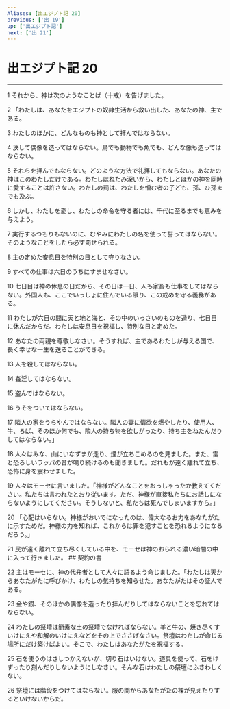 ```yaml
---
Aliases: [出エジプト記 20]
previous: ['出 19']
up: ['出エジプト記']
next: ['出 21']
---
```

# 出エジプト記 20

***




1 
それから、神は次のようなことば（十戒）を告げました。 



2 
「わたしは、あなたをエジプトの奴隷生活から救い出した、あなたの神、主である。 



3 
わたしのほかに、どんなものも神として拝んではならない。 



4 
決して偶像を造ってはならない。鳥でも動物でも魚でも、どんな像も造ってはならない。 



5 
それらを拝んでもならない。どのような方法で礼拝してもならない。あなたの神はこのわたしだけである。わたしはねたみ深いから、わたしとほかの神を同時に愛することは許さない。わたしの罰は、わたしを憎む者の子ども、孫、ひ孫までも及ぶ。 



6 
しかし、わたしを愛し、わたしの命令を守る者には、千代に至るまでも恵みを与えよう。 



7 
実行するつもりもないのに、むやみにわたしの名を使って誓ってはならない。そのようなことをしたら必ず罰せられる。 



8 
主の定めた安息日を特別の日として守りなさい。 



9 
すべての仕事は六日のうちにすませなさい。 



10 
七日目は神の休息の日だから、その日は一日、人も家畜も仕事をしてはならない。外国人も、ここでいっしょに住んでいる限り、この戒めを守る義務がある。 



11 
わたしが六日の間に天と地と海と、その中のいっさいのものを造り、七日目に休んだからだ。わたしは安息日を祝福し、特別な日と定めた。 



12 
あなたの両親を尊敬しなさい。そうすれば、主であるわたしが与える国で、長く幸せな一生を送ることができる。 



13 
人を殺してはならない。 



14 
姦淫してはならない。 



15 
盗んではならない。 



16 
うそをついてはならない。 



17 
隣人の家をうらやんではならない。隣人の妻に情欲を燃やしたり、使用人、牛、ろば、そのほか何でも、隣人の持ち物を欲しがったり、持ち主をねたんだりしてはならない。」 



18 
人々はみな、山にいなずまが走り、煙が立ちこめるのを見ました。また、雷と恐ろしいラッパの音が鳴り続けるのも聞きました。だれもが遠く離れて立ち、恐怖に身を震わせました。 



19 
人々はモーセに言いました。「神様がどんなことをおっしゃったか教えてください。私たちは言われたとおり従います。ただ、神様が直接私たちにお話しにならないようにしてください。そうしないと、私たちは死んでしまいますから。」 



20 
「心配はいらない。神様がおいでになったのは、偉大なるお力をあなたがたに示すためだ。神様の力を知れば、これからは罪を犯すことを恐れるようになるだろう。」 



21 
民が遠く離れて立ち尽くしている中を、モーセは神のおられる濃い暗闇の中に入って行きました。 ## 契約の書 



22 
主はモーセに、神の代弁者として人々に語るよう命じました。「わたしは天からあなたがたに呼びかけ、わたしの気持ちを知らせた。あなたがたはその証人である。 



23 
金や銀、そのほかの偶像を造ったり拝んだりしてはならないことを忘れてはならない。 



24 
わたしの祭壇は簡素な土の祭壇でなければならない。羊と牛の、焼き尽くすいけにえや和解のいけにえなどをその上でささげなさい。祭壇はわたしが命じる場所にだけ築けばよい。そこで、わたしはあなたがたを祝福する。 



25 
石を使うのはさしつかえないが、切り石はいけない。道具を使って、石をけずったり刻んだりしないようにしなさい。そんな石はわたしの祭壇にふさわしくない。 



26 
祭壇には階段をつけてはならない。服の間からあなたがたの裸が見えたりするといけないからだ。
